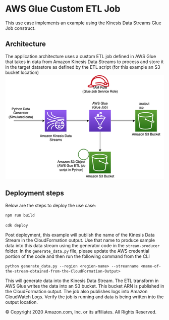 # AWS Glue Custom ETL Job

This use case implements an example using the Kinesis Data Streams Glue Job construct.

## Architecture

The application architecture uses a custom ETL job defined in AWS Glue that takes in data from Amazon Kinesis Data Streams to
process and store it in the target datastore as defined by the ETL script (for this example an S3 bucket location)
![Architecture Diagram](architecture.png)

## Deployment steps

Below are the steps to deploy the use case:

```
npm run build

cdk deploy

```

Post deployment, this example will publish the name of the Kinesis Data Stream in the CloudFormation output. Use that name
to produce sample data into this data stream using the generator code in the `stream-producer` folder. In the `generate_data.py` file, please update the AWS credential portion of the code and then run the following command from the CLI

```
python generate_data.py --region <region-name> --streanname <name-of-the-stream-obtained-from-the-CloudFormation-Output>
```

This will generate data into the Kinesis Data Stream. The ETL transform in AWS Glue writes the data into an S3 bucket. This bucket ARN
is published in the CloudFormation output. The job also publishes logs into Amazon CloudWatch Logs. Verify the job is running and data is
being written into the output location.

&copy; Copyright 2020 Amazon.com, Inc. or its affiliates. All Rights Reserved.
